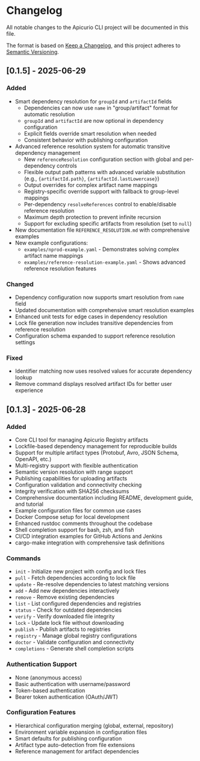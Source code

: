 # Changelog

All notable changes to the Apicurio CLI project will be documented in this file.

The format is based on [Keep a Changelog](https://keepachangelog.com/en/1.0.0/),
and this project adheres to [Semantic Versioning](https://semver.org/spec/v2.0.0.html).

## [0.1.5] - 2025-06-29

### Added
- Smart dependency resolution for `groupId` and `artifactId` fields
  - Dependencies can now use `name` in "group/artifact" format for automatic resolution
  - `groupId` and `artifactId` are now optional in dependency configuration
  - Explicit fields override smart resolution when needed
  - Consistent behavior with publishing configuration
- Advanced reference resolution system for automatic transitive dependency management
  - New `referenceResolution` configuration section with global and per-dependency controls
  - Flexible output path patterns with advanced variable substitution (e.g., `{artifactId.path}`, `{artifactId.lastLowercase}`)
  - Output overrides for complex artifact name mappings
  - Registry-specific override support with fallback to group-level mappings
  - Per-dependency `resolveReferences` control to enable/disable reference resolution
  - Maximum depth protection to prevent infinite recursion
  - Support for excluding specific artifacts from resolution (set to `null`)
- New documentation file `REFERENCE_RESOLUTION.md` with comprehensive examples
- New example configurations:
  - `examples/nprod-example.yaml` - Demonstrates solving complex artifact name mappings
  - `examples/reference-resolution-example.yaml` - Shows advanced reference resolution features

### Changed
- Dependency configuration now supports smart resolution from `name` field
- Updated documentation with comprehensive smart resolution examples
- Enhanced unit tests for edge cases in dependency resolution
- Lock file generation now includes transitive dependencies from reference resolution
- Configuration schema expanded to support reference resolution settings

### Fixed
- Identifier matching now uses resolved values for accurate dependency lookup
- Remove command displays resolved artifact IDs for better user experience

## [0.1.3] - 2025-06-28

### Added
- Core CLI tool for managing Apicurio Registry artifacts
- Lockfile-based dependency management for reproducible builds
- Support for multiple artifact types (Protobuf, Avro, JSON Schema, OpenAPI, etc.)
- Multi-registry support with flexible authentication
- Semantic version resolution with range support
- Publishing capabilities for uploading artifacts
- Configuration validation and connectivity checking
- Integrity verification with SHA256 checksums
- Comprehensive documentation including README, development guide, and tutorial
- Example configuration files for common use cases
- Docker Compose setup for local development
- Enhanced rustdoc comments throughout the codebase
- Shell completion support for bash, zsh, and fish
- CI/CD integration examples for GitHub Actions and Jenkins
- cargo-make integration with comprehensive task definitions

### Commands
- `init` - Initialize new project with config and lock files
- `pull` - Fetch dependencies according to lock file
- `update` - Re-resolve dependencies to latest matching versions
- `add` - Add new dependencies interactively
- `remove` - Remove existing dependencies
- `list` - List configured dependencies and registries
- `status` - Check for outdated dependencies
- `verify` - Verify downloaded file integrity
- `lock` - Update lock file without downloading
- `publish` - Publish artifacts to registries
- `registry` - Manage global registry configurations
- `doctor` - Validate configuration and connectivity
- `completions` - Generate shell completion scripts

### Authentication Support
- None (anonymous access)
- Basic authentication with username/password
- Token-based authentication
- Bearer token authentication (OAuth/JWT)

### Configuration Features
- Hierarchical configuration merging (global, external, repository)
- Environment variable expansion in configuration files
- Smart defaults for publishing configuration
- Artifact type auto-detection from file extensions
- Reference management for artifact dependencies
